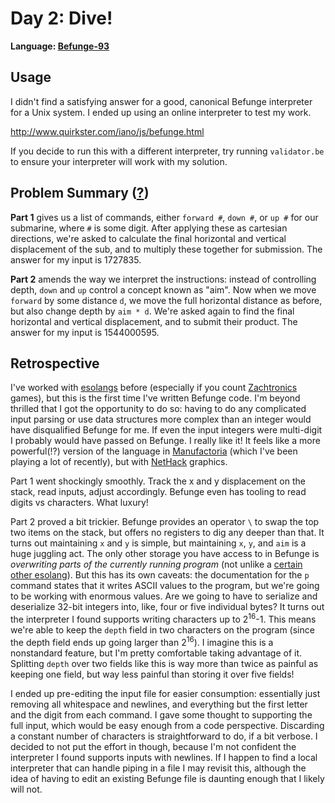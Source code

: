 # Day 2: Dive!

**Language: [Befunge-93](https://esolangs.org/wiki/Befunge)**

## Usage

I didn't find a satisfying answer for a good, canonical Befunge interpreter for a Unix system.
I ended up using an online interpreter to test my work.

http://www.quirkster.com/iano/js/befunge.html

If you decide to run this with a different interpreter, try running `validator.be` to ensure your interpreter will work with my solution.

## Problem Summary ([?](https://adventofcode.com/2021/day/2))

**Part 1** gives us a list of commands, either `forward #`, `down #`, or `up #` for our submarine, where `#` is some digit.
After applying these as cartesian directions, we're asked to calculate the final horizontal and vertical displacement of the sub, and to multiply these together for submission.
The answer for my input is 1727835.

**Part 2** amends the way we interpret the instructions: instead of controlling depth, `down` and `up` control a concept known as "aim".
Now when we move `forward` by some distance `d`, we move the full horizontal distance as before, but also change depth by `aim * d`.
We're asked again to find the final horizontal and vertical displacement, and to submit their product.
The answer for my input is 1544000595.

## Retrospective

I've worked with [esolangs](https://en.wikipedia.org/wiki/Esoteric_programming_language) before (especially if you count [Zachtronics](https://store.steampowered.com/developer/zachtronics) games), but this is the first time I've written Befunge code.
I'm beyond thrilled that I got the opportunity to do so: having to do any complicated input parsing or use data structures more complex than an integer would have disqualified Befunge for me.
If even the input integers were multi-digit I probably would have passed on Befunge.
I really like it!
It feels like a more powerful(!?) version of the language in [Manufactoria](https://store.steampowered.com/app/1276070/Manufactoria_2022/) (which I've been playing a lot of recently), but with [NetHack](https://en.wikipedia.org/wiki/NetHack) graphics.

Part 1 went shockingly smoothly.
Track the x and y displacement on the stack, read inputs, adjust accordingly.
Befunge even has tooling to read digits vs characters.
What luxury!

Part 2 proved a bit trickier.
Befunge provides an operator `\` to swap the top two items on the stack, but offers no registers to dig any deeper than that.
It turns out maintaining `x` and `y` is simple, but maintaining `x`, `y`, and `aim` is a huge juggling act.
The only other storage you have access to in Befunge is _overwriting parts of the currently running program_ (not unlike a [certain other esolang](https://github.com/orez-/Advent-of-Code/tree/master/2019/day09)).
But this has its own caveats: the documentation for the `p` command states that it writes ASCII values to the program, but we're going to be working with enormous values.
Are we going to have to serialize and deserialize 32-bit integers into, like, four or five individual bytes?
It turns out the interpreter I found supports writing characters up to 2<sup>16</sup>-1.
This means we're able to keep the `depth` field in two characters on the program (since the depth field ends up going larger than 2<sup>16</sup>).
I imagine this is a nonstandard feature, but I'm pretty comfortable taking advantage of it.
Splitting `depth` over two fields like this is way more than twice as painful as keeping one field, but way less painful than storing it over five fields!

I ended up pre-editing the input file for easier consumption: essentially just removing all whitespace and newlines, and everything but the first letter and the digit from each command.
I gave some thought to supporting the full input, which would be easy enough from a code perspective.
Discarding a constant number of characters is straightforward to do, if a bit verbose.
I decided to not put the effort in though, because I'm not confident the interpreter I found supports inputs with newlines.
If I happen to find a local interpreter that can handle piping in a file I may revisit this, although the idea of having to edit an existing Befunge file is daunting enough that I likely will not.

